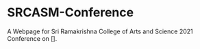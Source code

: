 # SRCASM-Conference

A Webpage for Sri Ramakrishna College of Arts and Science 2021 Conference on [].